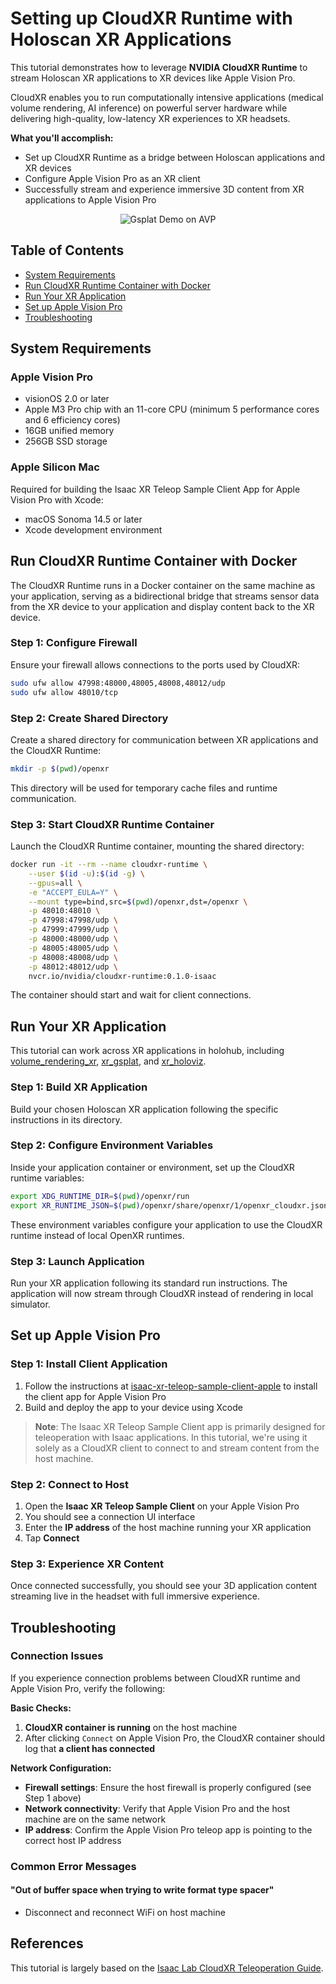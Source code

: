 # Setting up CloudXR Runtime with Holoscan XR Applications

This tutorial demonstrates how to leverage **NVIDIA CloudXR Runtime** to stream Holoscan XR applications to XR devices like Apple Vision Pro. 

CloudXR enables you to run computationally intensive applications (medical volume rendering, AI inference) on powerful server hardware while delivering high-quality, low-latency XR experiences to XR headsets.

**What you'll accomplish:**
- Set up CloudXR Runtime as a bridge between Holoscan applications and XR devices
- Configure Apple Vision Pro as an XR client
- Successfully stream and experience immersive 3D content from XR applications to Apple Vision Pro

<p align="center">
  <img src="../../applications/xr_gsplat/doc/gsplat-demo.gif" alt="Gsplat Demo on AVP">
</p>

## Table of Contents
- [System Requirements](#system-requirements)
- [Run CloudXR Runtime Container with Docker](#run-cloudxr-runtime-container-with-docker)
- [Run Your XR Application](#run-your-xr-application)
- [Set up Apple Vision Pro](#set-up-apple-vision-pro)
- [Troubleshooting](#troubleshooting)

## System Requirements

### Apple Vision Pro
- visionOS 2.0 or later
- Apple M3 Pro chip with an 11-core CPU (minimum 5 performance cores and 6 efficiency cores)
- 16GB unified memory
- 256GB SSD storage

### Apple Silicon Mac
Required for building the Isaac XR Teleop Sample Client App for Apple Vision Pro with Xcode:
- macOS Sonoma 14.5 or later
- Xcode development environment

## Run CloudXR Runtime Container with Docker

The CloudXR Runtime runs in a Docker container on the same machine as your application, serving as a bidirectional bridge that streams sensor data from the XR device to your application and display content back to the XR device.

### Step 1: Configure Firewall
Ensure your firewall allows connections to the ports used by CloudXR:

```bash
sudo ufw allow 47998:48000,48005,48008,48012/udp
sudo ufw allow 48010/tcp
```

### Step 2: Create Shared Directory
Create a shared directory for communication between XR applications and the CloudXR Runtime:

```bash
mkdir -p $(pwd)/openxr
```

This directory will be used for temporary cache files and runtime communication.

### Step 3: Start CloudXR Runtime Container
Launch the CloudXR Runtime container, mounting the shared directory:

```bash
docker run -it --rm --name cloudxr-runtime \
    --user $(id -u):$(id -g) \
    --gpus=all \
    -e "ACCEPT_EULA=Y" \
    --mount type=bind,src=$(pwd)/openxr,dst=/openxr \
    -p 48010:48010 \
    -p 47998:47998/udp \
    -p 47999:47999/udp \
    -p 48000:48000/udp \
    -p 48005:48005/udp \
    -p 48008:48008/udp \
    -p 48012:48012/udp \
    nvcr.io/nvidia/cloudxr-runtime:0.1.0-isaac
```

The container should start and wait for client connections.

## Run Your XR Application
This tutorial can work across XR applications in holohub, including [volume_rendering_xr](../../applications/volume_rendering_xr/), [xr_gsplat](../../applications/xr_gsplat/), and [xr_holoviz](../../applications/xr_holoviz/).

### Step 1: Build XR Application
Build your chosen Holoscan XR application following the specific instructions in its directory.

### Step 2: Configure Environment Variables
Inside your application container or environment, set up the CloudXR runtime variables:

```bash
export XDG_RUNTIME_DIR=$(pwd)/openxr/run
export XR_RUNTIME_JSON=$(pwd)/openxr/share/openxr/1/openxr_cloudxr.json
```

These environment variables configure your application to use the CloudXR runtime instead of local OpenXR runtimes.

### Step 3: Launch Application
Run your XR application following its standard run instructions. The application will now stream through CloudXR instead of rendering in local simulator.

## Set up Apple Vision Pro

### Step 1: Install Client Application
1. Follow the instructions at [isaac-xr-teleop-sample-client-apple](https://github.com/isaac-sim/isaac-xr-teleop-sample-client-apple) to install the client app for Apple Vision Pro
2. Build and deploy the app to your device using Xcode

> **Note**: The Isaac XR Teleop Sample Client app is primarily designed for teleoperation with Isaac applications. In this tutorial, we're using it solely as a CloudXR client to connect to and stream content from the host machine.
### Step 2: Connect to Host
1. Open the **Isaac XR Teleop Sample Client** on your Apple Vision Pro
2. You should see a connection UI interface
3. Enter the **IP address** of the host machine running your XR application
4. Tap **Connect**

### Step 3: Experience XR Content
Once connected successfully, you should see your 3D application content streaming live in the headset with full immersive experience.

## Troubleshooting

### Connection Issues
If you experience connection problems between CloudXR runtime and Apple Vision Pro, verify the following:

**Basic Checks:**
1. **CloudXR container is running** on the host machine
2. After clicking `Connect` on Apple Vision Pro, the CloudXR container should log that **a client has connected**

**Network Configuration:**
- **Firewall settings**: Ensure the host firewall is properly configured (see Step 1 above)
- **Network connectivity**: Verify that Apple Vision Pro and the host machine are on the same network
- **IP address**: Confirm the Apple Vision Pro teleop app is pointing to the correct host IP address

### Common Error Messages

#### "Out of buffer space when trying to write format type spacer"
- Disconnect and reconnect WiFi on host machine


## References

This tutorial is largely based on the [Isaac Lab CloudXR Teleoperation Guide](https://isaac-sim.github.io/IsaacLab/main/source/how-to/cloudxr_teleoperation.html#run-isaac-lab-with-the-cloudxr-runtime).